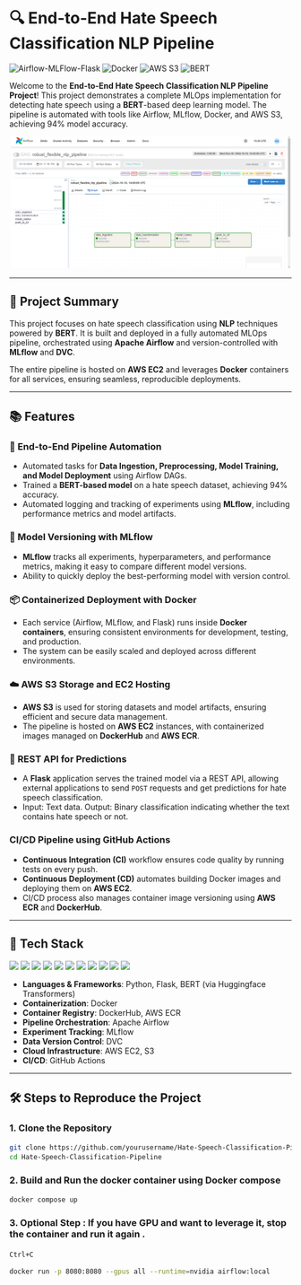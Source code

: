 # 🔍 End-to-End Hate Speech Classification NLP Pipeline

![Airflow-MLFlow-Flask](https://img.shields.io/badge/MLOps-Automated-blue)
![Docker](https://img.shields.io/badge/Docker-Running-green)
![AWS S3](https://img.shields.io/badge/AWS%20S3-Storage-yellow)
![BERT](https://img.shields.io/badge/BERT-Transformer-orange)


Welcome to the **End-to-End Hate Speech Classification NLP Pipeline Project**! This project demonstrates a complete MLOps implementation for detecting hate speech using a **BERT**-based deep learning model. The pipeline is automated with tools like Airflow, MLflow, Docker, and AWS S3, achieving 94% model accuracy.

<p align="center">
  <img src="Airflow-proof.png" alt="Airflow DAG Screenshot" width="500"/>
<!--   <img src="mlflow_hatespeech.jpg" alt="MLflow UI Screenshot" width="500"/>
  <img src="ci_cd_deployment.jpg" alt="Deployment Screenshot" width="1000"/> -->
</p>

---

## 🚀 Project Summary

This project focuses on hate speech classification using **NLP** techniques powered by **BERT**. It is built and deployed in a fully automated MLOps pipeline, orchestrated using **Apache Airflow** and version-controlled with **MLflow** and **DVC**.

The entire pipeline is hosted on **AWS EC2** and leverages **Docker** containers for all services, ensuring seamless, reproducible deployments.

---

## 📚 Features

### 🔄 End-to-End Pipeline Automation
- Automated tasks for **Data Ingestion, Preprocessing, Model Training, and Model Deployment** using Airflow DAGs.
- Trained a **BERT-based model** on a hate speech dataset, achieving 94% accuracy.
- Automated logging and tracking of experiments using **MLflow**, including performance metrics and model artifacts.

### 🧬 Model Versioning with MLflow
- **MLflow** tracks all experiments, hyperparameters, and performance metrics, making it easy to compare different model versions.
- Ability to quickly deploy the best-performing model with version control.

### 📦 Containerized Deployment with Docker
- Each service (Airflow, MLflow, and Flask) runs inside **Docker containers**, ensuring consistent environments for development, testing, and production.
- The system can be easily scaled and deployed across different environments.

### ☁️ AWS S3 Storage and EC2 Hosting
- **AWS S3** is used for storing datasets and model artifacts, ensuring efficient and secure data management.
- The pipeline is hosted on **AWS EC2** instances, with containerized images managed on **DockerHub** and **AWS ECR**.

### 📡 REST API for Predictions
- A **Flask** application serves the trained model via a REST API, allowing external applications to send `POST` requests and get predictions for hate speech classification.
- Input: Text data. Output: Binary classification indicating whether the text contains hate speech or not.

### CI/CD Pipeline using GitHub Actions
- **Continuous Integration (CI)** workflow ensures code quality by running tests on every push.
- **Continuous Deployment (CD)** automates building Docker images and deploying them on **AWS EC2**.
- CI/CD process also manages container image versioning using **AWS ECR** and **DockerHub**.

---

## 🧰 Tech Stack

<p align="center p-3">
  <img src="https://img.shields.io/badge/Python-3776AB?logo=python&logoColor=white" />
  <img src="https://img.shields.io/badge/BERT-FF6F00?logo=transformers&logoColor=white" />
  <img src="https://img.shields.io/badge/DVC-945DD6?logo=dvc&logoColor=white" />
  <img src="https://img.shields.io/badge/Docker-2496ED?logo=docker&logoColor=white" />
  <img src="https://img.shields.io/badge/Apache%20Airflow-017CEE?logo=apacheairflow&logoColor=white" />
  <img src="https://img.shields.io/badge/MLflow-0194E2?logo=mlflow&logoColor=white" />
  <img src="https://img.shields.io/badge/Flask-000000?logo=flask&logoColor=white" />
  <img src="https://img.shields.io/badge/AWS%20EC2-FF9900?logo=amazonec2&logoColor=white" />
  <img src="https://img.shields.io/badge/AWS%20S3-569A31?logo=amazons3&logoColor=white" />
  <img src="https://img.shields.io/badge/DockerHub-2496ED?logo=docker&logoColor=white" />
  <img src="https://img.shields.io/badge/GitHub_Actions-2088FF?logo=githubactions&logoColor=white" />
</p>

- **Languages & Frameworks**: Python, Flask, BERT (via Huggingface Transformers)
- **Containerization**: Docker
- **Container Registry**: DockerHub, AWS ECR
- **Pipeline Orchestration**: Apache Airflow
- **Experiment Tracking**: MLflow
- **Data Version Control**: DVC
- **Cloud Infrastructure**: AWS EC2, S3
- **CI/CD**: GitHub Actions

---

## 🛠 Steps to Reproduce the Project

### 1. Clone the Repository
```bash
git clone https://github.com/yourusername/Hate-Speech-Classification-Pipeline.git
cd Hate-Speech-Classification-Pipeline

```
### 2. Build and Run the docker container using Docker compose
```bash
docker compose up

```

### 3. Optional Step : If you have GPU and want to leverage it, stop the container and run it again .

`Ctrl+C`


```bash
docker run -p 8080:8080 --gpus all --runtime=nvidia airflow:local 

```
